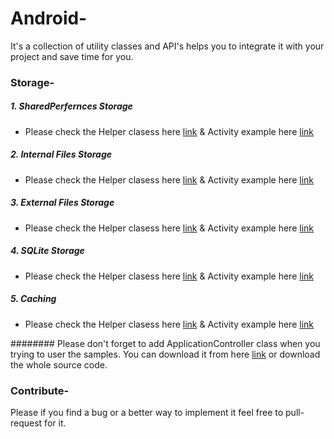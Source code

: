 # Android-
It's a collection of utility classes and API's helps you to integrate it with your project and save time for you.

### Storage-
##### 1. SharedPerfernces Storage 
  - Please check the Helper clasess here [link](https://) & Activity example here [link](https://)
##### 2. Internal Files Storage 
  - Please check the Helper clasess here [link](https://) & Activity example here [link](https://)
##### 3. External Files Storage 
  - Please check the Helper clasess here [link](https://) & Activity example here [link](https://)
##### 4. SQLite Storage
  - Please check the Helper clasess here [link](https://) & Activity example here [link](https://)
##### 5. Caching 
  - Please check the Helper clasess here [link](https://) & Activity example here [link](https://)

######## Please don't forget to add ApplicationController class when you trying to user the samples. 
You can download it from here [link](https://) or download the whole source code.


### Contribute-
Please if you find a bug or a better way to implement it feel free to pull-request for it.
